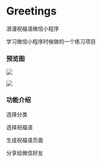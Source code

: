 # Greetings
浪漫祝福语微信小程序

学习微信小程序时候做的一个练习项目

### 预览图

![](https://upload-images.jianshu.io/upload_images/3384890-ba2ac675762114e4.jpg?imageMogr2/auto-orient/strip%7CimageView2/2/w/300)

![](https://upload-images.jianshu.io/upload_images/3384890-2bc1f601756593a7.jpg?imageMogr2/auto-orient/strip%7CimageView2/2/w/300)



### 功能介绍

选择分类

选择祝福语 

生成祝福语页面

分享给微信好友


